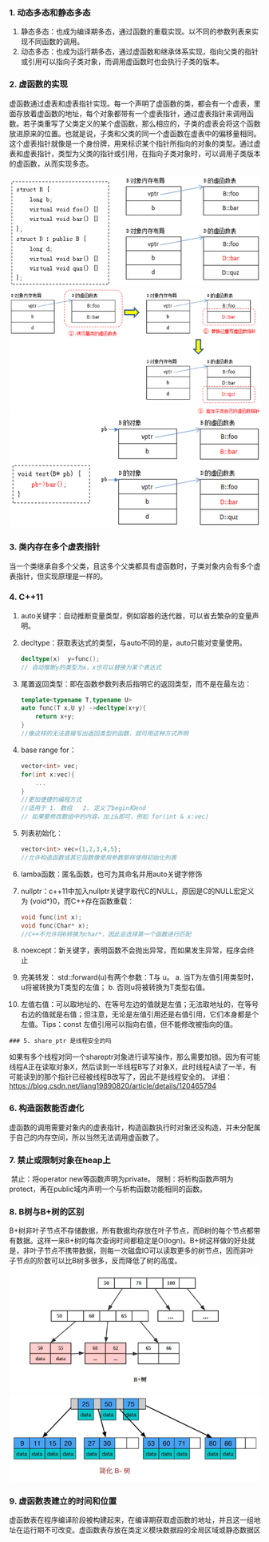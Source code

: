### 1. 动态多态和静态多态

1.  静态多态：也成为编译期多态，通过函数的重载实现。以不同的参数列表来实现不同函数的调用。
2.  动态多态：也成为运行期多态，通过虚函数和继承体系实现，指向父类的指针或引用可以指向子类对象，而调用虚函数时也会执行子类的版本。

### 2. 虚函数的实现

​	虚函数通过虚表和虚表指针实现。每一个声明了虚函数的类，都会有一个虚表，里面存放着虚函数的地址，每个对象都带有一个虚表指针，通过虚表指针来调用函数。若子类重写了父类定义的某个虚函数，那么相应的，子类的虚表会将这个函数放进原来的位置。也就是说，子类和父类的同一个虚函数在虚表中的偏移量相同。这个虚表指针就像是一个身份牌，用来标识某个指针所指向的对象的类型。通过虚表和虚表指针，类型为父类的指针或引用，在指向子类对象时，可以调用子类版本的虚函数，从而实现多态。

 <img src="../noteImage/c9b83cca-55ba-4cfa-97b0-ec0a1447d902-12785011.jpg" alt="image" style="zoom: 200%;" /> <img src="../noteImage/d82f94fd-aa63-4dbd-b1cc-3011a095941c-12785011.jpg" alt="image" style="zoom:150%;" /> <img src="../noteImage/f3d489c9-4b80-4a34-ad1c-05837a31f3d3-12785011.jpg" alt="image" style="zoom: 200%;" />   

### 3. 类内存在多个虚表指针

​	当一个类继承自多个父类，且这多个父类都具有虚函数时，子类对象内会有多个虚表指针，但实现原理是一样的。

### 4. C++11

1.  auto关键字：自动推断变量类型，例如容器的迭代器，可以省去繁杂的变量声明。

2.  decltype：获取表达式的类型，与auto不同的是，auto只能对变量使用。

    ```c++
    decltype(x)  y=func();
    // 自动推断y的类型为x，x也可以替换为某个表达式
    ```

3.  尾置返回类型：即在函数参数列表后指明它的返回类型，而不是在最左边：

    ```c++
    template<typename T,typename U>
    auto func(T x,U y) ->decltype(x+y){
        return x+y;
    }
    //像这样的无法直接写出返回类型的函数，就可用这种方式声明
    ```

4.  base range for：

    ```c++
    vector<int> vec;
    for(int x:vec){
        ...
    }
    //更加便捷的编程方式
    //适用于 1. 数组   2. 定义了begin和end
    // 如果要修改数组中的内容，加上&即可，例如 for(int & x:vec)
    ```

5.  列表初始化：

    ```c++
    vector<int> vec={1,2,3,4,5};
    //允许构造函数或其它函数像使用参数那样使用初始化列表
    ```

6.  lamba函数：匿名函数，也可为其命名并用auto关键字修饰

7.  nullptr：c++11中加入nullptr关键字取代C的NULL，原因是C的NULL宏定义为 (void*)0，而C++存在函数重载：

    ```c++
    void func(int x);
    void func(Char* x);
    //C++不允许将0转换为char*，因此会选择第一个函数进行匹配
    ```

8.  noexcept：新关键字，表明函数不会抛出异常，而如果发生异常，程序会终止

9.  完美转发： std::forward<T>(u)有两个参数：T与 u。 a. 当T为左值引用类型时，u将被转换为T类型的左值； b. 否则u将被转换为T类型右值。 

10.  左值右值：可以取地址的、在等号左边的值就是左值；无法取地址的，在等号右边的值就是右值；但注意，无论是左值引用还是右值引用，它们本身都是个左值。Tips：const 左值引用可以指向右值，但不能修改被指向的值。

	### 5. share_ptr 是线程安全的吗

​	如果有多个线程对同一个shareptr对象进行读写操作，那么需要加锁。因为有可能线程A正在读取对象X，然后读到一半线程B写了对象X，此时线程A读了一半，有可能读到的那个指针已经被线程B改写了，因此不是线程安全的。
详细：https://blog.csdn.net/liang19890820/article/details/120465794

### 6. 构造函数能否虚化

​	虚函数的调用需要对象内的虚表指针，构造函数执行时对象还没构造，并未分配属于自己的内存空间，所以当然无法调用虚函数了。

### 7. 禁止或限制对象在heap上

​	禁止：将operator new等函数声明为private。 限制：将析构函数声明为protect，再在public域内声明一个与析构函数功能相同的函数。

### 8. B树与B+树的区别

​	 B+树非叶子节点不存储数据，所有数据均存放在叶子节点，而B树的每个节点都带有数据。这样一来B+树的每次查询时间都稳定是O(logn)。B+树这样做的好处就是，非叶子节点不携带数据，则每一次磁盘IO可以读取更多的树节点，因而非叶子节点的阶数可以比B树多很多，反而降低了树的高度。
 ![img](../noteImage/1446087-2de82d1aa8269a17.webp) <img src="../noteImage/1446087-bc023e47bc74cfa1.webp" alt="img" style="zoom: 80%;" />  

### 9. 虚函数表建立的时间和位置

虚函数表在程序编译阶段被构建起来，在编译期获取虚函数的地址，并且这一组地址在运行期不可改变。虚函数表存放在类定义模块数据段的全局区域或静态数据区